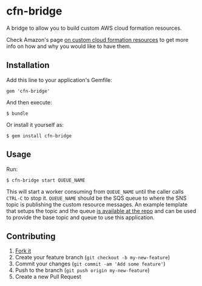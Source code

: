 # cfn-bridge

A bridge to allow you to build custom AWS cloud formation resources.

Check Amazon's page [on custom cloud formation resources](http://docs.aws.amazon.com/AWSCloudFormation/latest/UserGuide/crpg-walkthrough.html)
to get more info on how and why you would like to have them.

## Installation

Add this line to your application's Gemfile:

    gem 'cfn-bridge'

And then execute:

    $ bundle

Or install it yourself as:

    $ gem install cfn-bridge

## Usage

Run:

    $ cfn-bridge start QUEUE_NAME

This will start a worker consuming from `QUEUE_NAME` until the caller calls `CTRL-C` to stop it. `QUEUE_NAME` should be the SQS queue to where the SNS topic is publishing the custom resource messages. An example template that setups the topic and the queue [is available at the repo](spec/files/test-formation.json) and can be used to provide the base topic and queue to use this application.

## Contributing

1. [Fork it](https://github.com/TheNeatCompany/cfn-bridge/fork)
2. Create your feature branch (`git checkout -b my-new-feature`)
3. Commit your changes (`git commit -am 'Add some feature'`)
4. Push to the branch (`git push origin my-new-feature`)
5. Create a new Pull Request
